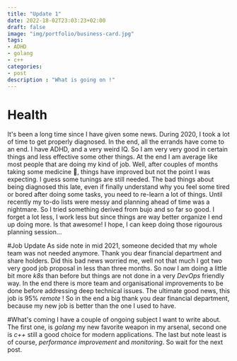 ```yaml
---
title: "Update 1"
date: 2022-18-02T23:03:23+02:00
draft: false
image: "img/portfolio/business-card.jpg"
tags:
- ADHD
- golang
- c++
categories:
- post
description : "What is going on !"
---
```

# Health
It's been a long time since I have given some news. 
During 2020, I took a lot of time to get properly diagnosed.
In the end, all the errands have come to an end. I have ADHD,
and a very weird IQ. So I am very very good in certain things
and less effective some other things. At the end I am average like
most people that are doing my kind of job. Well, after couples 
of months taking some medicine 💊, things have improved but not 
the point I was expecting. I guess some tunings are still needed.
The bad things about being diagnosed this late, even if 
finally understand why you feel some tired or bored after
doing some tasks, you need to re-learn a lot of things. 
Until recently my to-do lists were messy and planning ahead of time
was a nightmare. So I tried something derived from bujo and so far
so good. I forget a lot less, I work less but since things
are way better organize I end up doing more. Is that 
awesome! I hope, I can keep doing those rigourous planning
session...

#Job Update
As side note in mid 2021, someone decided that my whole team
was not needed anymore. Thank you dear financial department and 
share holders. Did this bad news worried me, well not that much I got 
two very good job proposal in less than three months.
So now I am doing a little bit more *k8s* than before but things
are not done in a very *DevOps* friendly way. In the end there is 
more team and organisational improvements to be done before addressing deep technical
issues. The ultimate good news, this job is 95% *remote* !
So in the end a big thank you dear financial department, because my new job
is better than the one I used to have.

#What's coming
I have a couple of ongoing subject I want to write about.
The first one, is *golang* my new favorite weapon in my
arsenal, second one is *c++* still a good choice for modern applications.
The last but note least is of course, *performance improvement* and *monitoring*.
So wait for the next post.
